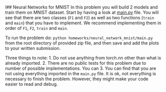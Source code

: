 l## Neural Networks for MNIST
In this problem you will build 2 models and train them on MNIST dataset.
Start by having a look at [main.py](./main.py) file.
You will see that there are two classes (`F1` and `F2`) as well as two functions (`train` and `main`) that you have to implement.
We recommend implementing them in order of `F1`, `F2`, `train` and `main`.

To run the problem do: `python homeworks/neural_network_mnist/main.py` from the root directory of provided zip file, and then save and add the plots to your written submission.

Three things to note:
    1. Do not use anything from torch.nn other than what is already imported.
    2. There are no public tests for this problem due to number of possible implementations.
        You can
    3. You can find that you are not using everything imported in the `main.py` file.
        It is ok, not everything is necessary to finish the problem.
        However, they might make your code easier to read and debug.
